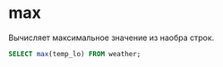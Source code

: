 # max

Вычисляет максимальное значение из наобра строк.

```sql
SELECT max(temp_lo) FROM weather;
```

